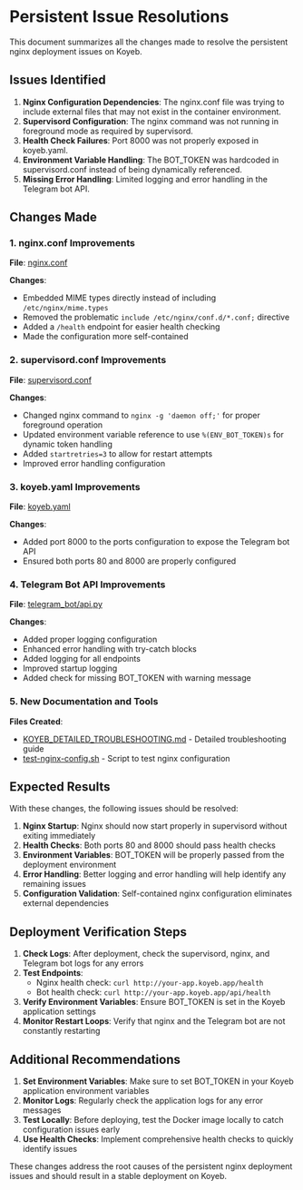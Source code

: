 # Persistent Issue Resolutions

This document summarizes all the changes made to resolve the persistent nginx deployment issues on Koyeb.

## Issues Identified

1. **Nginx Configuration Dependencies**: The nginx.conf file was trying to include external files that may not exist in the container environment.
2. **Supervisord Configuration**: The nginx command was not running in foreground mode as required by supervisord.
3. **Health Check Failures**: Port 8000 was not properly exposed in koyeb.yaml.
4. **Environment Variable Handling**: The BOT_TOKEN was hardcoded in supervisord.conf instead of being dynamically referenced.
5. **Missing Error Handling**: Limited logging and error handling in the Telegram bot API.

## Changes Made

### 1. nginx.conf Improvements

**File**: [nginx.conf](file:///c%3A/Users/suraj/Downloads/edumaster40-main/nginx.conf)

**Changes**:
- Embedded MIME types directly instead of including `/etc/nginx/mime.types`
- Removed the problematic `include /etc/nginx/conf.d/*.conf;` directive
- Added a `/health` endpoint for easier health checking
- Made the configuration more self-contained

### 2. supervisord.conf Improvements

**File**: [supervisord.conf](file:///c%3A/Users/suraj/Downloads/edumaster40-main/supervisord.conf)

**Changes**:
- Changed nginx command to `nginx -g 'daemon off;'` for proper foreground operation
- Updated environment variable reference to use `%(ENV_BOT_TOKEN)s` for dynamic token handling
- Added `startretries=3` to allow for restart attempts
- Improved error handling configuration

### 3. koyeb.yaml Improvements

**File**: [koyeb.yaml](file:///c%3A/Users/suraj/Downloads/edumaster40-main/koyeb.yaml)

**Changes**:
- Added port 8000 to the ports configuration to expose the Telegram bot API
- Ensured both ports 80 and 8000 are properly configured

### 4. Telegram Bot API Improvements

**File**: [telegram_bot/api.py](file:///c%3A/Users/suraj/Downloads/edumaster40-main/telegram_bot/api.py)

**Changes**:
- Added proper logging configuration
- Enhanced error handling with try-catch blocks
- Added logging for all endpoints
- Improved startup logging
- Added check for missing BOT_TOKEN with warning message

### 5. New Documentation and Tools

**Files Created**:
- [KOYEB_DETAILED_TROUBLESHOOTING.md](file:///c%3A/Users/suraj/Downloads/edumaster40-main/KOYEB_DETAILED_TROUBLESHOOTING.md) - Detailed troubleshooting guide
- [test-nginx-config.sh](file:///c%3A/Users/suraj/Downloads/edumaster40-main/test-nginx-config.sh) - Script to test nginx configuration

## Expected Results

With these changes, the following issues should be resolved:

1. **Nginx Startup**: Nginx should now start properly in supervisord without exiting immediately
2. **Health Checks**: Both ports 80 and 8000 should pass health checks
3. **Environment Variables**: BOT_TOKEN will be properly passed from the deployment environment
4. **Error Handling**: Better logging and error handling will help identify any remaining issues
5. **Configuration Validation**: Self-contained nginx configuration eliminates external dependencies

## Deployment Verification Steps

1. **Check Logs**: After deployment, check the supervisord, nginx, and Telegram bot logs for any errors
2. **Test Endpoints**: 
   - Nginx health check: `curl http://your-app.koyeb.app/health`
   - Bot health check: `curl http://your-app.koyeb.app/api/health`
3. **Verify Environment Variables**: Ensure BOT_TOKEN is set in the Koyeb application settings
4. **Monitor Restart Loops**: Verify that nginx and the Telegram bot are not constantly restarting

## Additional Recommendations

1. **Set Environment Variables**: Make sure to set BOT_TOKEN in your Koyeb application environment variables
2. **Monitor Logs**: Regularly check the application logs for any error messages
3. **Test Locally**: Before deploying, test the Docker image locally to catch configuration issues early
4. **Use Health Checks**: Implement comprehensive health checks to quickly identify issues

These changes address the root causes of the persistent nginx deployment issues and should result in a stable deployment on Koyeb.